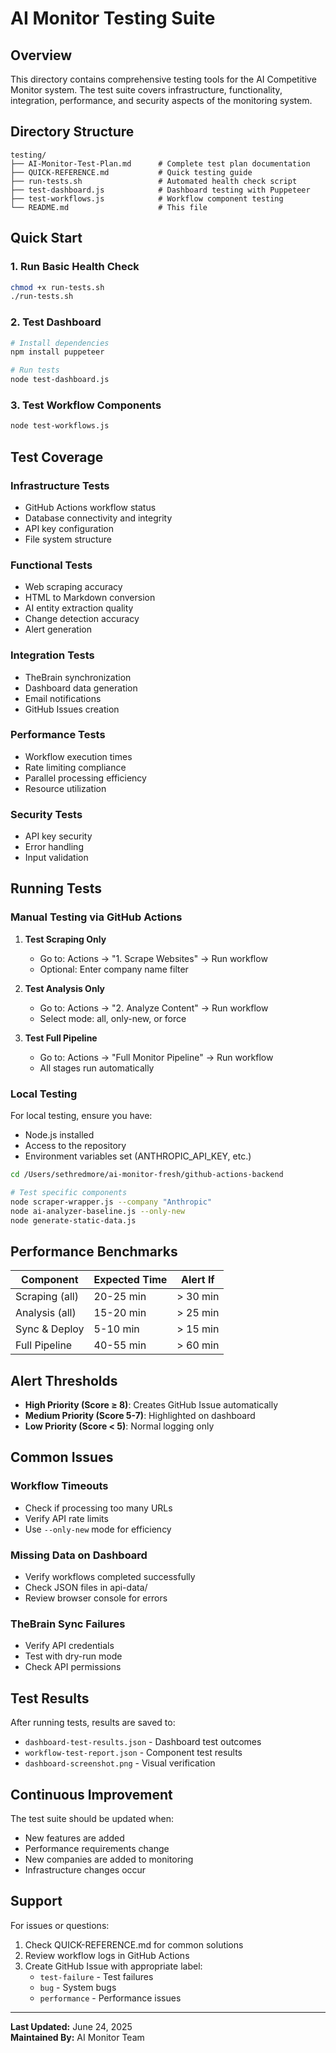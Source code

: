 # AI Monitor Testing Suite

## Overview
This directory contains comprehensive testing tools for the AI Competitive Monitor system. The test suite covers infrastructure, functionality, integration, performance, and security aspects of the monitoring system.

## Directory Structure
```
testing/
├── AI-Monitor-Test-Plan.md      # Complete test plan documentation
├── QUICK-REFERENCE.md           # Quick testing guide
├── run-tests.sh                 # Automated health check script
├── test-dashboard.js            # Dashboard testing with Puppeteer
├── test-workflows.js            # Workflow component testing
└── README.md                    # This file
```

## Quick Start

### 1. Run Basic Health Check
```bash
chmod +x run-tests.sh
./run-tests.sh
```

### 2. Test Dashboard
```bash
# Install dependencies
npm install puppeteer

# Run tests
node test-dashboard.js
```

### 3. Test Workflow Components
```bash
node test-workflows.js
```

## Test Coverage

### Infrastructure Tests
- GitHub Actions workflow status
- Database connectivity and integrity
- API key configuration
- File system structure

### Functional Tests
- Web scraping accuracy
- HTML to Markdown conversion
- AI entity extraction quality
- Change detection accuracy
- Alert generation

### Integration Tests
- TheBrain synchronization
- Dashboard data generation
- Email notifications
- GitHub Issues creation

### Performance Tests
- Workflow execution times
- Rate limiting compliance
- Parallel processing efficiency
- Resource utilization

### Security Tests
- API key security
- Error handling
- Input validation

## Running Tests

### Manual Testing via GitHub Actions

1. **Test Scraping Only**
   - Go to: Actions → "1. Scrape Websites" → Run workflow
   - Optional: Enter company name filter

2. **Test Analysis Only**
   - Go to: Actions → "2. Analyze Content" → Run workflow
   - Select mode: all, only-new, or force

3. **Test Full Pipeline**
   - Go to: Actions → "Full Monitor Pipeline" → Run workflow
   - All stages run automatically

### Local Testing

For local testing, ensure you have:
- Node.js installed
- Access to the repository
- Environment variables set (ANTHROPIC_API_KEY, etc.)

```bash
cd /Users/sethredmore/ai-monitor-fresh/github-actions-backend

# Test specific components
node scraper-wrapper.js --company "Anthropic"
node ai-analyzer-baseline.js --only-new
node generate-static-data.js
```

## Performance Benchmarks

| Component | Expected Time | Alert If |
|-----------|--------------|----------|
| Scraping (all) | 20-25 min | > 30 min |
| Analysis (all) | 15-20 min | > 25 min |
| Sync & Deploy | 5-10 min | > 15 min |
| Full Pipeline | 40-55 min | > 60 min |

## Alert Thresholds

- **High Priority (Score ≥ 8)**: Creates GitHub Issue automatically
- **Medium Priority (Score 5-7)**: Highlighted on dashboard
- **Low Priority (Score < 5)**: Normal logging only

## Common Issues

### Workflow Timeouts
- Check if processing too many URLs
- Verify API rate limits
- Use `--only-new` mode for efficiency

### Missing Data on Dashboard
- Verify workflows completed successfully
- Check JSON files in api-data/
- Review browser console for errors

### TheBrain Sync Failures
- Verify API credentials
- Test with dry-run mode
- Check API permissions

## Test Results

After running tests, results are saved to:
- `dashboard-test-results.json` - Dashboard test outcomes
- `workflow-test-report.json` - Component test results
- `dashboard-screenshot.png` - Visual verification

## Continuous Improvement

The test suite should be updated when:
- New features are added
- Performance requirements change
- New companies are added to monitoring
- Infrastructure changes occur

## Support

For issues or questions:
1. Check QUICK-REFERENCE.md for common solutions
2. Review workflow logs in GitHub Actions
3. Create GitHub Issue with appropriate label:
   - `test-failure` - Test failures
   - `bug` - System bugs
   - `performance` - Performance issues

---

**Last Updated:** June 24, 2025  
**Maintained By:** AI Monitor Team